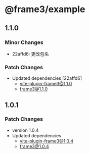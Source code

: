 # @frame3/example

## 1.1.0

### Minor Changes

- 22affd6: 更改包名

### Patch Changes

- Updated dependencies [22affd6]
  - vite-plugin-frame3@1.1.0
  - frame3@1.1.0

## 1.0.1

### Patch Changes

- version 1.0.4
- Updated dependencies
  - vite-plugin-frame3@1.0.4
  - frame3@1.0.4
